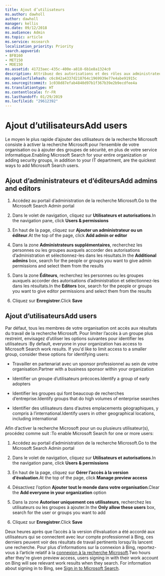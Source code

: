 ```yaml
---
title: Ajout d’utilisateurs
ms.author: dawholl
author: dawholl
manager: kellis
ms.date: 09/12/2018
ms.audience: Admin
ms.topic: article
ms.service: mssearch
localization_priority: Priority
search.appverid:
- BFB160
- MET150
- MOE150
ms.assetid: 41723aec-435c-400e-a818-6b1e8a1324c0
description: Attribuez des autorisations et des rôles aux administrateurs, aux éditeurs et aux utilisateurs dans le portal d’administration de la recherche Microsoft.
ms.openlocfilehash: c6c842a4337d218764c1969939e77e4abe91915c
ms.sourcegitcommit: 1c038d87efab4840d97b1f367b39e2b9ecdfee4a
ms.translationtype: HT
ms.contentlocale: fr-FR
ms.lasthandoff: 01/29/2019
ms.locfileid: "29612392"
---
```

# <a name="add-users"></a><span data-ttu-id="95b7b-103">Ajout d’utilisateurs</span><span class="sxs-lookup"><span data-stu-id="95b7b-103">Add users</span></span>

<span data-ttu-id="95b7b-104">Le moyen le plus rapide d’ajouter des utilisateurs de la recherche Microsoft consiste à activer la recherche Microsoft pour l’ensemble de votre organisation ou à ajouter des groupes de sécurité, en plus de votre service informatique.</span><span class="sxs-lookup"><span data-stu-id="95b7b-104">Enabling Microsoft Search for your entire organization or adding security groups, in addition to your IT department, are the quickest ways to add Microsoft Search users.</span></span>
  
## <a name="add-admins-and-editors"></a><span data-ttu-id="95b7b-105">Ajout d’administrateurs et d’éditeurs</span><span class="sxs-lookup"><span data-stu-id="95b7b-105">Add admins and editors</span></span>

1. <span data-ttu-id="95b7b-106">Accédez au portail d’administration de la recherche Microsoft.</span><span class="sxs-lookup"><span data-stu-id="95b7b-106">Go to the Microsoft Search Admin portal</span></span>
    
2. <span data-ttu-id="95b7b-107">Dans le volet de navigation, cliquez sur **Utilisateurs et autorisations**.</span><span class="sxs-lookup"><span data-stu-id="95b7b-107">In the navigation pane, click **Users &amp; permissions**</span></span>
    
3. <span data-ttu-id="95b7b-108">En haut de la page, cliquez sur **Ajouter un administrateur ou un éditeur**.</span><span class="sxs-lookup"><span data-stu-id="95b7b-108">At the top of the page, click **Add admin or editor**</span></span>
    
4. <span data-ttu-id="95b7b-109">Dans la zone **Administrateurs supplémentaires**, recherchez les personnes ou les groupes auxquels accorder des autorisations d’administration et sélectionnez-les dans les résultats.</span><span class="sxs-lookup"><span data-stu-id="95b7b-109">In the **Additional admins** box, search for the people or groups you want to give admin permissions and select them from the results</span></span> 
    
5. <span data-ttu-id="95b7b-110">Dans la zone **Éditeurs**, recherchez les personnes ou les groupes auxquels accorder des autorisations d’administration et sélectionnez-les dans les résultats.</span><span class="sxs-lookup"><span data-stu-id="95b7b-110">In the **Editors** box, search for the people or groups you want to give editor permissions and select them from the results</span></span> 
    
6. <span data-ttu-id="95b7b-111">Cliquez sur **Enregistrer**.</span><span class="sxs-lookup"><span data-stu-id="95b7b-111">Click **Save**</span></span>
    
## <a name="add-users"></a><span data-ttu-id="95b7b-112">Ajout d’utilisateurs</span><span class="sxs-lookup"><span data-stu-id="95b7b-112">Add users</span></span>

<span data-ttu-id="95b7b-p101">Par défaut, tous les membres de votre organisation ont accès aux résultats du travail de la recherche Microsoft. Pour limiter l’accès à un groupe plus restreint, envisagez d’utiliser les options suivantes pour identifier les utilisateurs :</span><span class="sxs-lookup"><span data-stu-id="95b7b-p101">By default, everyone in your organization has access to Microsoft Search work results. If you'd like to limit access to a smaller group, consider these options for identifying users:</span></span>
  
- <span data-ttu-id="95b7b-115">Travailler en partenariat avec un sponsor professionnel au sein de votre organisation.</span><span class="sxs-lookup"><span data-stu-id="95b7b-115">Partner with a business sponsor within your organization</span></span>
    
- <span data-ttu-id="95b7b-116">Identifier un groupe d’utilisateurs précoces.</span><span class="sxs-lookup"><span data-stu-id="95b7b-116">Identify a group of early adopters</span></span>
    
- <span data-ttu-id="95b7b-117">Identifier les groupes qui font beaucoup de recherches d’entreprise.</span><span class="sxs-lookup"><span data-stu-id="95b7b-117">Identify groups that do high volumes of enterprise searches</span></span>
    
- <span data-ttu-id="95b7b-118">Identifier des utilisateurs dans d’autres emplacements géographiques, y compris à l’international.</span><span class="sxs-lookup"><span data-stu-id="95b7b-118">Identify users in other geographical locations, including international</span></span>
    
<span data-ttu-id="95b7b-119">Afin d’activer la recherche Microsoft pour un ou plusieurs utilisateur(s), procédez comme suit :</span><span class="sxs-lookup"><span data-stu-id="95b7b-119">To enable Microsoft Search for one or more users:</span></span>
  
1. <span data-ttu-id="95b7b-120">Accédez au portail d’administration de la recherche Microsoft.</span><span class="sxs-lookup"><span data-stu-id="95b7b-120">Go to the Microsoft Search Admin portal</span></span>
    
2. <span data-ttu-id="95b7b-121">Dans le volet de navigation, cliquez sur **Utilisateurs et autorisations**.</span><span class="sxs-lookup"><span data-stu-id="95b7b-121">In the navigation pane, click **Users &amp; permissions**</span></span>
    
3. <span data-ttu-id="95b7b-122">En haut de la page, cliquez sur **Gérer l’accès à la version d’évaluation**.</span><span class="sxs-lookup"><span data-stu-id="95b7b-122">At the top of the page, click **Manage preview access**</span></span>
    
4. <span data-ttu-id="95b7b-123">Désactivez l’option **Ajouter tout le monde dans votre organisation**.</span><span class="sxs-lookup"><span data-stu-id="95b7b-123">Clear the **Add everyone in your organization** option</span></span> 
    
5. <span data-ttu-id="95b7b-124">Dans la zone **Autoriser uniquement ces utilisateurs**, recherchez les utilisateurs ou les groupes à ajouter.</span><span class="sxs-lookup"><span data-stu-id="95b7b-124">In the **Only allow these users** box, search for the user or groups you want to add</span></span> 
    
6. <span data-ttu-id="95b7b-125">Cliquez sur **Enregistrer**.</span><span class="sxs-lookup"><span data-stu-id="95b7b-125">Click **Save**</span></span>
    
<span data-ttu-id="95b7b-p102">Deux heures après que l’accès à la version d’évaluation a été accordé aux utilisateurs qui se connectent avec leur compte professionnel à Bing, ces derniers peuvent voir des résultats de travail pertinents lorsqu’ils lancent une recherche. Pour plus d’informations sur la connexion à Bing, reportez-vous à l’article relatif à la [connexion à la recherche Microsoft](use/sign-in.md).</span><span class="sxs-lookup"><span data-stu-id="95b7b-p102">Two hours after they're given preview access, users signing in with their work account on Bing will see relevant work results when they search. For information about signing in to Bing, see [Sign in to Microsoft Search](use/sign-in.md).</span></span>